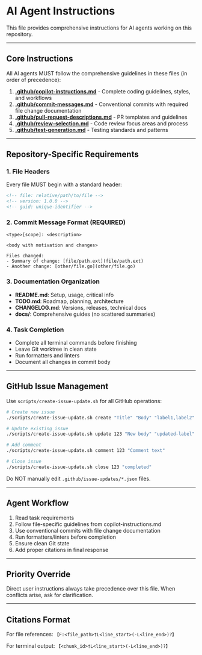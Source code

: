 <!-- file: AGENTS.md -->
<!-- version: 2.0.0 -->
<!-- guid: 2e7c1a4b-5d3f-4b8c-9e1f-7a6b2c3d4e5f -->

# AI Agent Instructions

This file provides comprehensive instructions for AI agents working on this repository.

---

## Core Instructions

All AI agents MUST follow the comprehensive guidelines in these files (in order of precedence):

1. **[.github/copilot-instructions.md](.github/copilot-instructions.md)** - Complete coding guidelines, styles, and workflows
2. **[.github/commit-messages.md](.github/commit-messages.md)** - Conventional commits with required file change documentation
3. **[.github/pull-request-descriptions.md](.github/pull-request-descriptions.md)** - PR templates and guidelines
4. **[.github/review-selection.md](.github/review-selection.md)** - Code review focus areas and process
5. **[.github/test-generation.md](.github/test-generation.md)** - Testing standards and patterns

---

## Repository-Specific Requirements

### 1. File Headers

Every file MUST begin with a standard header:

```markdown
<!-- file: relative/path/to/file -->
<!-- version: 1.0.0 -->
<!-- guid: unique-identifier -->
```

### 2. Commit Message Format (REQUIRED)

```text
<type>[scope]: <description>

<body with motivation and changes>

Files changed:
- Summary of change: [file/path.ext](file/path.ext)
- Another change: [other/file.go](other/file.go)
```

### 3. Documentation Organization

- **README.md**: Setup, usage, critical info
- **TODO.md**: Roadmap, planning, architecture
- **CHANGELOG.md**: Versions, releases, technical docs
- **docs/**: Comprehensive guides (no scattered summaries)

### 4. Task Completion

- Complete all terminal commands before finishing
- Leave Git worktree in clean state
- Run formatters and linters
- Document all changes in commit body

---

## GitHub Issue Management

Use `scripts/create-issue-update.sh` for all GitHub operations:

```bash
# Create new issue
./scripts/create-issue-update.sh create "Title" "Body" "label1,label2"

# Update existing issue
./scripts/create-issue-update.sh update 123 "New body" "updated-label"

# Add comment
./scripts/create-issue-update.sh comment 123 "Comment text"

# Close issue
./scripts/create-issue-update.sh close 123 "completed"
```

Do NOT manually edit `.github/issue-updates/*.json` files.

---

## Agent Workflow

1. Read task requirements
2. Follow file-specific guidelines from copilot-instructions.md
3. Use conventional commits with file change documentation
4. Run formatters/linters before completion
5. Ensure clean Git state
6. Add proper citations in final response

---

## Priority Override

Direct user instructions always take precedence over this file. When conflicts arise, ask for clarification.

---

## Citations Format

For file references: `【F:<file_path>†L<line_start>(-L<line_end>)?】`

For terminal output: `【<chunk_id>†L<line_start>(-L<line_end>)?】`
